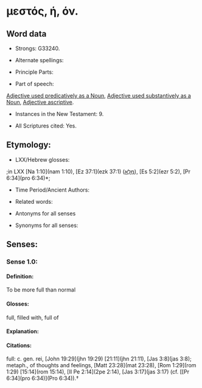 # μεστός, ή, όν.

<!-- Status: S2=NeedsReview -->
<!-- Lexica used for edits: BDAG, FFM, LN, A-S -->

## Word data

* Strongs: G33240.

* Alternate spellings:

* Principle Parts: 

* Part of speech: 

[Adjective used predicatively as a Noun](http://ugg.readthedocs.io/en/latest/noun_predicate_adj.html),
[Adjective used substantively as a Noun](http://ugg.readthedocs.io/en/latest/noun_substantive_adj.html),
[Adjective ascriptive](http://ugg.readthedocs.io/en/latest/adjective_ascriptive.html).

* Instances in the New Testament: 9.

* All Scriptures cited: Yes.

## Etymology: 

* LXX/Hebrew glosses: 

;in LXX [Na 1:10](nam 1:10), [Ez 37:1](ezk 37:1) ([מָלֵא](//en-uhl/H4390)), [Es 5:2](ezr 5:2), [Pr 6:34](pro 6:34)*;

* Time Period/Ancient Authors: 

* Related words: 

* Antonyms for all senses

* Synonyms for all senses: 

## Senses: 

### Sense  1.0: 

#### Definition: 

To be more full than normal

#### Glosses: 

full, filled with, full of

#### Explanation: 

#### Citations: 

full: c. gen. rei, [John 19:29](jhn 19:29) [21:11](jhn 21:11), [Jas 3:8](jas 3:8); metaph., of thoughts and feelings, [Matt 23:28](mat 23:28), [Rom 1:29](rom 1:29) [15:14](rom 15:14), [II Pe 2:14](2pe 2:14), [Jas 3:17](jas 3:17) (cf. [[Pr 6:34](pro 6:34)](Pro 6:34)).†
